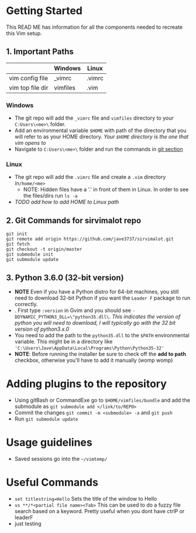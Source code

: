 # Getting Started
This READ ME has information for all the components needed to recreate this Vim setup. 

## 1. Important Paths
|                     | Windows 	    | Linux 	|
|---------------------|---------------|---------|
| vim config file  	  | \_vimrc       | .vimrc  |
| vim top file dir	  | vimfiles      | .vim	  |

### Windows 
+ The git repo will add the `_vimrc` file and `vimfiles` directory to your `C:Users\<me>\` folder.  
+ Add an environmental variable `$HOME` with path of the directory that you will refer to as your HOME directory. *Your `$HOME` directory is the one that vim opens to* 
+ Navigate to `C:Users\<me>\` folder and run the commands in [git section]((https://github.com/jave3737/sirvimalot#Git-commands-for-sirvimalot-repo))
### Linux 
+ The git repo will add the `.vimrc` file and create a `.vim` directory in`/home/<me>`
  - NOTE: Hidden files have a '.' in front of them in Linux. In order to see the files/dirs run `ls -a` 
+ *TODO add how to add HOME to Linux path*

## 2. Git Commands for sirvimalot repo
```@console
git init
git remote add origin https://github.com/jave3737/sirvimalot.git
git fetch
git checkout -t origin/master
git submodule init 
git submodule update
```
## 3. Python 3.6.0 (32-bit version) 
* __NOTE__ Even if you have a Python distro for 64-bit machines, you still need to download 32-bit Python if you want the `Leader F` package to run correctly. 
* . First type `:version` in Gvim and you should see `-DDYNAMIC_PYTHON3_DLL=\"python35.dll\`. *This indicates the version of python you will need to download, I will typically go with the 32 bit version of python3.x.0*
* You need to add the path to the `python35.dll` to the `$PATH` environmental variable. This might be in a directory like `'C:\Users\Jave\AppData\Local\Programs\Python\Python35-32'`
* __NOTE__: Before running the installer be sure to check off the __add to path__ checkbox, otherwise you'll have to add it manually (womp womp)

# Adding plugins to the repository 
* Using gitBash or CommandExe go to `$HOME/vimfiles/bundle` and add the submodule as `git submodule add </link/to/REPO>`
* Commit the changes `git commit -m <submodule> -a` and `git push` 
* Run `git submodule update`

# Usage guidelines
* Saved sessions go into the `~/vimtemp/` 

# Useful Commands 
* `set titlestring=Hello` Sets the title of the window to Hello
* `vs **/*<partial file name><Tab>` This can be used to do a fuzzy file search based on a keyword. Pretty useful when you dont have ctrlP or leaderF
*  just testing

